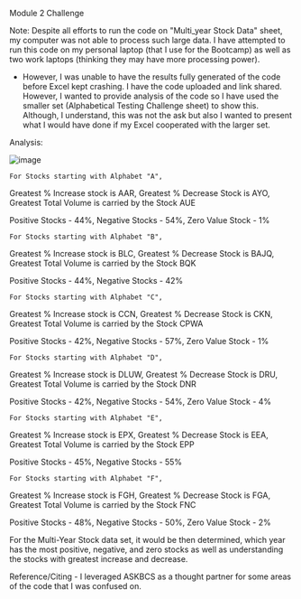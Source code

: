 Module 2 Challenge

Note: Despite all efforts to run the code on "Multi_year Stock Data" sheet, my computer was not able to process such large data. I have attempted to run this code on my personal laptop (that I use for the Bootcamp) 
as well as two work laptops (thinking they may have more processing power).
  - However, I was unable to have the results fully generated of the code before Excel kept crashing. 
I have the code uploaded and link shared. However, I wanted to provide analysis of the code so I have used the smaller set (Alphabetical Testing Challenge sheet) to show this. Although, I understand, this was not the ask but also I wanted to present what I would have done if my Excel cooperated with the larger set. 

Analysis:

![image](https://github.com/vishalbhatnagar9/-VBA-challenge/assets/151709892/c41d2fa9-7539-4681-a55d-fafb5cf9ca97)

    For Stocks starting with Alphabet "A", 
  Greatest % Increase stock is AAR,
  Greatest % Decrease Stock is AYO,
  Greatest Total Volume is carried by the Stock AUE

  Positive Stocks - 44%,
  Negative Stocks - 54%,
  Zero Value Stock - 1%

    For Stocks starting with Alphabet "B", 
  Greatest % Increase stock is BLC,
  Greatest % Decrease Stock is BAJQ,
  Greatest Total Volume is carried by the Stock BQK

  Positive Stocks - 44%,
  Negative Stocks - 42%
  
    For Stocks starting with Alphabet "C", 
  Greatest % Increase stock is CCN,
  Greatest % Decrease Stock is CKN,
  Greatest Total Volume is carried by the Stock CPWA

  Positive Stocks - 42%,
  Negative Stocks - 57%,
  Zero Value Stock - 1%

    For Stocks starting with Alphabet "D", 
  Greatest % Increase stock is DLUW,
  Greatest % Decrease Stock is DRU,
  Greatest Total Volume is carried by the Stock DNR

  Positive Stocks - 42%,
  Negative Stocks - 54%,
  Zero Value Stock - 4%

    For Stocks starting with Alphabet "E", 
  Greatest % Increase stock is EPX,
  Greatest % Decrease Stock is EEA,
  Greatest Total Volume is carried by the Stock EPP

  Positive Stocks - 45%,
  Negative Stocks - 55%

    For Stocks starting with Alphabet "F", 
  Greatest % Increase stock is FGH,
  Greatest % Decrease Stock is FGA,
  Greatest Total Volume is carried by the Stock FNC

  Positive Stocks - 48%,
  Negative Stocks - 50%,
  Zero Value Stock - 2%

  For the Multi-Year Stock data set, it would be then determined, which year has the most positive, negative, and zero stocks as well as understanding the stocks with greatest increase and decrease. 

  Reference/Citing - I leveraged ASKBCS as a thought partner for some areas of the code that I was confused on. 

